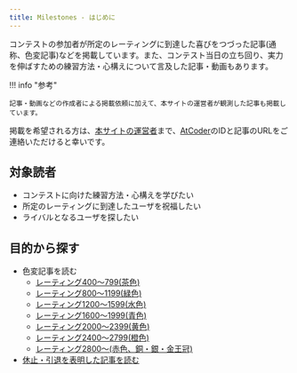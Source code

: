 ```yaml
---
title: Milestones - はじめに
---
```


コンテストの参加者が所定のレーティングに到達した喜びをつづった記事(通称、色変記事)などを掲載しています。また、コンテスト当日の立ち回り、実力を伸ばすための練習方法・心構えについて言及した記事・動画もあります。

!!! info "参考"

    記事・動画などの作成者による掲載依頼に加えて、本サイトの運営者が観測した記事も掲載しています。

掲載を希望される方は、[本サイトの運営者](https://twitter.com/k_hiro1818)まで、[AtCoder](https://atcoder.jp/)のIDと記事のURLをご連絡いただけると幸いです。

## 対象読者

- コンテストに向けた練習方法・心構えを学びたい
- 所定のレーティングに到達したユーザを祝福したい
- ライバルとなるユーザを探したい

## 目的から探す

- 色変記事を読む
    - [レーティング400〜799(茶色)](./brown)
    - [レーティング800〜1199(緑色)](./green)
    - [レーティング1200〜1599(水色)](./cyan)
    - [レーティング1600〜1999(青色)](./blue)
    - [レーティング2000〜2399(黄色)](./yellow)
    - [レーティング2400〜2799(橙色)](./orange)
    - [レーティング2800〜(赤色、銅・銀・金王冠)](./red)
- [休止・引退を表明した記事を読む](./retirement)
